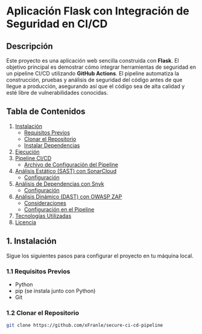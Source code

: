# Aplicación Flask con Integración de Seguridad en CI/CD

## Descripción

Este proyecto es una aplicación web sencilla construida con **Flask**. El objetivo principal es demostrar cómo integrar herramientas de seguridad en un pipeline CI/CD utilizando **GitHub Actions**. El pipeline automatiza la construcción, pruebas y análisis de seguridad del código antes de que llegue a producción, asegurando así que el código sea de alta calidad y esté libre de vulnerabilidades conocidas.

## Tabla de Contenidos

1. [Instalación](#instalación)
   - [Requisitos Previos](#requisitos-previos)
   - [Clonar el Repositorio](#clonar-el-repositorio)
   - [Instalar Dependencias](#instalar-dependencias)
2. [Ejecución](#ejecución)
3. [Pipeline CI/CD](#pipeline-cicd)
   - [Archivo de Configuración del Pipeline](#archivo-de-configuración-del-pipeline)
4. [Análisis Estático (SAST) con SonarCloud](#análisis-estático-sast-con-sonarcloud)
   - [Configuración](#configuración-sonarcloud)
5. [Análisis de Dependencias con Snyk](#análisis-de-dependencias-con-snyk)
   - [Configuración](#configuración-snyk)
6. [Análisis Dinámico (DAST) con OWASP ZAP](#análisis-dinámico-dast-con-owasp-zap)
   - [Consideraciones](#consideraciones)
   - [Configuración en el Pipeline](#configuración-en-el-pipeline)
7. [Tecnologías Utilizadas](#tecnologías-utilizadas)
8. [Licencia](#licencia)

## 1. Instalación

Sigue los siguientes pasos para configurar el proyecto en tu máquina local.

### 1.1 Requisitos Previos

- Python
- pip (se instala junto con Python)
- Git

### 1.2 Clonar el Repositorio

```bash
git clone https://github.com/xFranle/secure-ci-cd-pipeline
